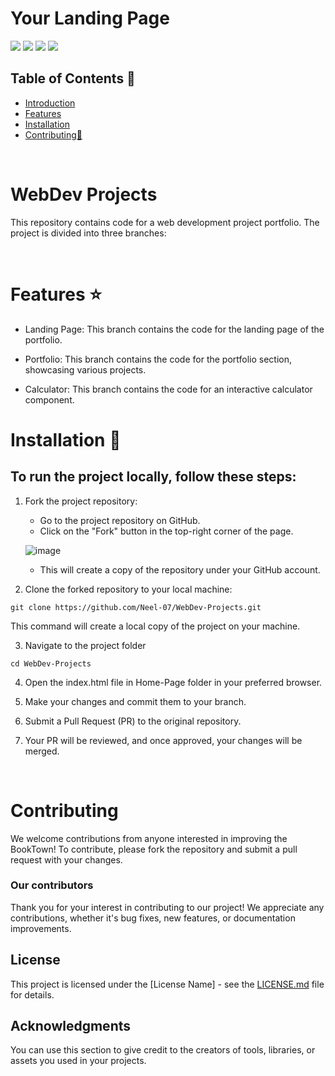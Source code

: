 <h1>Your Landing Page</h1>

![](https://img.shields.io/badge/HTML-8A2BE2?style=for-the-badge&logo=HTML&color=black)
![](https://img.shields.io/badge/CSS-8A2BE2?style=for-the-badge&logo=Css&color=orange)
![](https://img.shields.io/badge/javascript-8A2BE2?style=for-the-badge&logo=javascript&labelcolor=yellow)
![](https://img.shields.io/badge/Bootstrap-8A2BE2?style=for-the-badge&logo=bootstrap&labelcolor=black)

</div>

## Table of Contents 📒

- [Introduction](#introduction)
- [Features](#features)
- [Installation](#quickstart)
- [Contributing🤝](#contributors)

<br>

# WebDev Projects <a name="introduction"></a>

This repository contains code for a web development project portfolio. The project is divided into three branches:

<br>

# Features ⭐ <a name="features"></a>

- Landing Page: This branch contains the code for the landing page of the portfolio.

- Portfolio: This branch contains the code for the portfolio section, showcasing various projects.

- Calculator: This branch contains the code for an interactive calculator component.
  <br>

# Installation 🚀 <a name="quickstart"></a>

## To run the project locally, follow these steps:

1. Fork the project repository:

   - Go to the project repository on GitHub.
   - Click on the "Fork" button in the top-right corner of the page.

   ![image](https://github.com/Ayush-Tibrewal/Product_3D/assets/96817905/789dda31-5f38-4102-aca8-731d7f2f5f2f)

   - This will create a copy of the repository under your GitHub account.

2. Clone the forked repository to your local machine:

```
git clone https://github.com/Neel-07/WebDev-Projects.git
```

This command will create a local copy of the project on your machine.

3.  Navigate to the project folder

```
cd WebDev-Projects
```

4.  Open the index.html file in Home-Page folder in your preferred browser.

5.  Make your changes and commit them to your branch.

6.  Submit a Pull Request (PR) to the original repository.

7.  Your PR will be reviewed, and once approved, your changes will be merged.

<br>

# Contributing

We welcome contributions from anyone interested in improving the BookTown! To contribute, please fork the repository and submit a pull request with your changes.
<br>

### Our contributors <a name="contributors"></a>

Thank you for your interest in contributing to our project! We appreciate any contributions, whether it's bug fixes, new features, or documentation improvements.
<br/>

## License

This project is licensed under the [License Name] - see the [LICENSE.md](LICENSE.md) file for details.

## Acknowledgments

You can use this section to give credit to the creators of tools, libraries, or assets you used in your projects.
